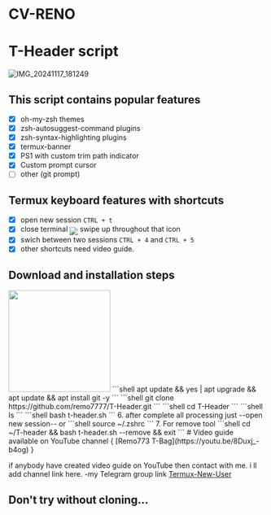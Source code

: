 # CV-RENO
# T-Header script
![IMG_20241117_181249](https://github.com/user-attachments/assets/9a014a85-9589-4e69-b5ad-31806e5a8764)

## This script contains popular features

- [x] oh-my-zsh themes
- [x] zsh-autosuggest-command plugins
- [x] zsh-syntax-highlighting plugins
- [x] termux-banner
- [x] PS1 with custom trim path indicator
- [x] Custom prompt cursor
- [ ] other (git prompt)

## Termux keyboard features with shortcuts

- [x] open new session `CTRL + t`
- [x] close terminal <sub><sub><img src="https://raw.githubusercontent.com/google/material-design-icons/master/symbols/web/keyboard/materialsymbolsoutlined/keyboard_20px.svg"></sub></sub> swipe up throughout that icon
- [x] swich between two sessions `CTRL + 4` and `CTRL + 5`
- [x] other shortcuts need video guide.

## Download and installation steps
<img src="https://user-images.githubusercontent.com/28594846/42721978-6b90278c-8761-11e8-97f2-eca4f86e837f.jpeg" width="200" hight="220">
```shell
apt update && yes | apt upgrade && apt update && apt install git -y
```
```shell
git clone https://github.com/remo7777/T-Header.git
```
```shell
cd T-Header
```
```shell
ls
```
```shell
bash t-header.sh
```
6. after complete all processing just --open new session-- or
```shell
source ~/.zshrc
```
7. For remove tool 
```shell
cd ~/T-header && bash t-header.sh --remove && exit
```
#
Video guide available on YouTube channel { [Remo773 T-Bag](https://youtu.be/8Duxj_-b4og) }

if anybody have created video guide on YouTube then contact with me. i ll add channel link here. -my Telegram group link [Termux-New-User](https://t.me/joinchat/FY2amVKlBrBQIi3dT_lUug)
## Don't try without cloning...
